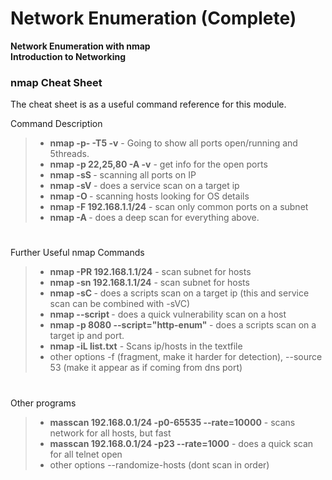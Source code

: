# Network Enumeration (Complete)
**Network Enumeration with nmap**   
**Introduction to Networking**



### nmap Cheat Sheet
The cheat sheet is as a useful command reference for this module.

Command	Description
> - **nmap -p- -T5 <ip> -v** -	Going to show all ports open/running and 5threads.
> - **nmap -p 22,25,80 -A <ip> -v**	- get info for the open ports
> - **nmap -sS <ip>** -	scanning all ports on IP  
> - **nmap  -sV <ip>** - does a service scan on a target ip
> - **nmap -O <ip>** - scanning hosts looking for OS details
> - **nmap -F 192.168.1.1/24** - scan only common ports on a subnet
> - **nmap -A <ip>** - does a deep scan for everything above.
#


Further Useful nmap Commands
> - **nmap -PR 192.168.1.1/24** - scan subnet for hosts
> - **nmap -sn 192.168.1.1/24** - scan subnet for hosts
> - **nmap -sC <ip>** - does a scripts scan on a target ip (this and service scan can be combined with -sVC)
> - **nmap --script <ip>** - does a quick vulnerability scan on a host
> - **nmap -p 8080 --script="http-enum" <ip>** - does a scripts scan on a target ip and port.
> - **nmap -iL list.txt** -	Scans ip/hosts in the textfile    
> - other options -f (fragment, make it harder for detection), --source 53 (make it appear as if coming from dns port)    
#

Other programs
> - **masscan 192.168.0.1/24 -p0-65535 --rate=10000** - scans network for all hosts, but fast
> - **masscan 192.168.0.1/24 -p23 --rate=1000** - does a quick scan for all telnet open
> - other options --randomize-hosts (dont scan in order)

